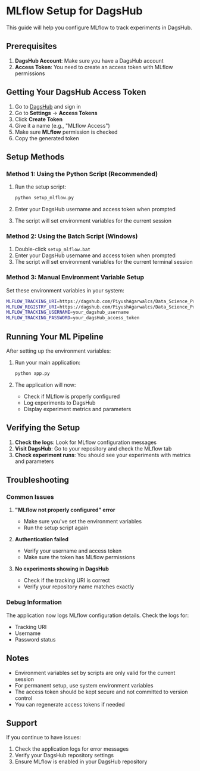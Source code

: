 # MLflow Setup for DagsHub

This guide will help you configure MLflow to track experiments in DagsHub.

## Prerequisites

1. **DagsHub Account**: Make sure you have a DagsHub account
2. **Access Token**: You need to create an access token with MLflow permissions

## Getting Your DagsHub Access Token

1. Go to [DagsHub](https://dagshub.com) and sign in
2. Go to **Settings** → **Access Tokens**
3. Click **Create Token**
4. Give it a name (e.g., "MLflow Access")
5. Make sure **MLflow** permission is checked
6. Copy the generated token

## Setup Methods

### Method 1: Using the Python Script (Recommended)

1. Run the setup script:
   ```bash
   python setup_mlflow.py
   ```

2. Enter your DagsHub username and access token when prompted

3. The script will set environment variables for the current session

### Method 2: Using the Batch Script (Windows)

1. Double-click `setup_mlflow.bat`
2. Enter your DagsHub username and access token when prompted
3. The script will set environment variables for the current terminal session

### Method 3: Manual Environment Variable Setup

Set these environment variables in your system:

```bash
MLFLOW_TRACKING_URI=https://dagshub.com/PiyushAgarwalcs/Data_Science_Project.mlflow
MLFLOW_REGISTRY_URI=https://dagshub.com/PiyushAgarwalcs/Data_Science_Project.mlflow
MLFLOW_TRACKING_USERNAME=your_dagshub_username
MLFLOW_TRACKING_PASSWORD=your_dagsHub_access_token
```

## Running Your ML Pipeline

After setting up the environment variables:

1. Run your main application:
   ```bash
   python app.py
   ```

2. The application will now:
   - Check if MLflow is properly configured
   - Log experiments to DagsHub
   - Display experiment metrics and parameters

## Verifying the Setup

1. **Check the logs**: Look for MLflow configuration messages
2. **Visit DagsHub**: Go to your repository and check the MLflow tab
3. **Check experiment runs**: You should see your experiments with metrics and parameters

## Troubleshooting

### Common Issues

1. **"MLflow not properly configured" error**
   - Make sure you've set the environment variables
   - Run the setup script again

2. **Authentication failed**
   - Verify your username and access token
   - Make sure the token has MLflow permissions

3. **No experiments showing in DagsHub**
   - Check if the tracking URI is correct
   - Verify your repository name matches exactly

### Debug Information

The application now logs MLflow configuration details. Check the logs for:
- Tracking URI
- Username
- Password status

## Notes

- Environment variables set by scripts are only valid for the current session
- For permanent setup, use system environment variables
- The access token should be kept secure and not committed to version control
- You can regenerate access tokens if needed

## Support

If you continue to have issues:
1. Check the application logs for error messages
2. Verify your DagsHub repository settings
3. Ensure MLflow is enabled in your DagsHub repository 